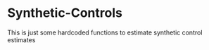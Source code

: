# Synthetic-Controls
This is just some hardcoded functions to estimate synthetic control estimates 
